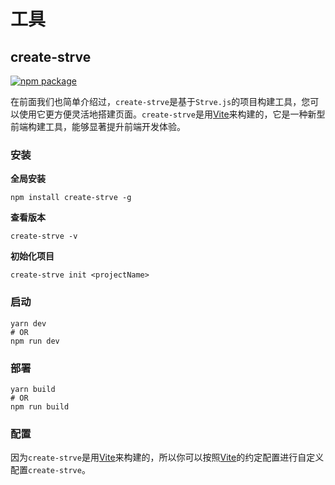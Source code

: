 # 工具

## create-strve
<a href="https://npmjs.com/package/create-strve"><img src="https://badgen.net/npm/v/create-strve" alt="npm package"></a>

在前面我们也简单介绍过，`create-strve`是基于`Strve.js`的项目构建工具，您可以使用它更方便灵活地搭建页面。`create-strve`是用[Vite](https://vitejs.dev/)来构建的，它是一种新型前端构建工具，能够显著提升前端开发体验。

### 安装

**全局安装**

```shell
npm install create-strve -g
```

**查看版本**
```shell
create-strve -v
```

**初始化项目**
```shell
create-strve init <projectName>
```

### 启动

```shell
yarn dev
# OR
npm run dev
```

### 部署

```shell
yarn build
# OR
npm run build
```

### 配置

因为`create-strve`是用[Vite](https://vitejs.dev/)来构建的，所以你可以按照[Vite](https://vitejs.dev/)的约定配置进行自定义配置`create-strve`。